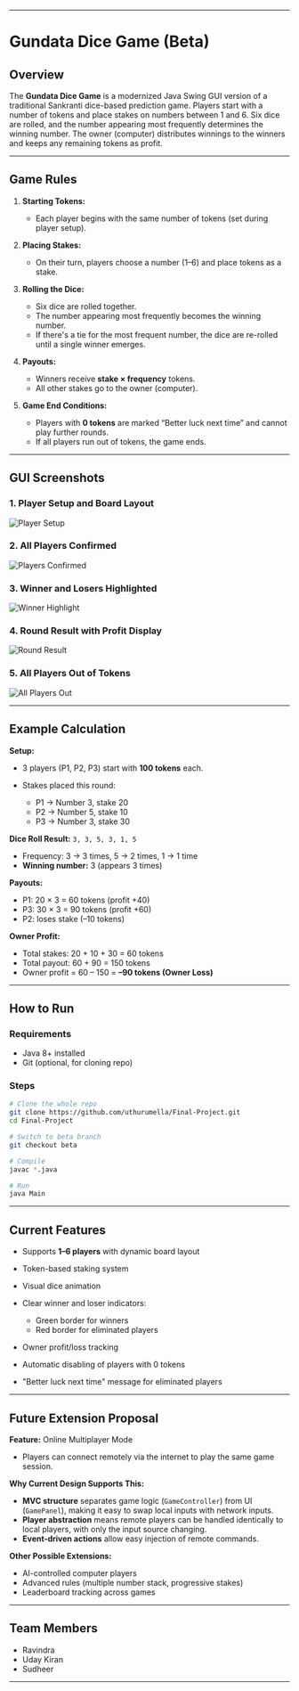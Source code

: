 
---

# Gundata Dice Game (Beta)

## Overview

The **Gundata Dice Game** is a modernized Java Swing GUI version of a traditional Sankranti dice-based prediction game.
Players start with a number of tokens and place stakes on numbers between 1 and 6.
Six dice are rolled, and the number appearing most frequently determines the winning number.
The owner (computer) distributes winnings to the winners and keeps any remaining tokens as profit.

---

## Game Rules

1. **Starting Tokens:**

   * Each player begins with the same number of tokens (set during player setup).

2. **Placing Stakes:**

   * On their turn, players choose a number (1–6) and place tokens as a stake.

3. **Rolling the Dice:**

   * Six dice are rolled together.
   * The number appearing most frequently becomes the winning number.
   * If there's a tie for the most frequent number, the dice are re-rolled until a single winner emerges.

4. **Payouts:**

   * Winners receive **stake × frequency** tokens.
   * All other stakes go to the owner (computer).

5. **Game End Conditions:**

   * Players with **0 tokens** are marked “Better luck next time” and cannot play further rounds.
   * If all players run out of tokens, the game ends.

---

## GUI Screenshots

### **1. Player Setup and Board Layout**

![Player Setup](screenshots/S1.png)

### **2. All Players Confirmed**

![Players Confirmed](screenshots/S2.png)

### **3. Winner and Losers Highlighted**

![Winner Highlight](screenshots/S3.png)

### **4. Round Result with Profit Display**

![Round Result](screenshots/S4.png)

### **5. All Players Out of Tokens**

![All Players Out](screenshots/S5.png)

---

## Example Calculation

**Setup:**

* 3 players (P1, P2, P3) start with **100 tokens** each.
* Stakes placed this round:

  * P1 → Number 3, stake 20
  * P2 → Number 5, stake 10
  * P3 → Number 3, stake 30

**Dice Roll Result:**
`3, 3, 5, 3, 1, 5`

* Frequency: 3 → 3 times, 5 → 2 times, 1 → 1 time
* **Winning number:** 3 (appears 3 times)

**Payouts:**

* P1: 20 × 3 = 60 tokens (profit +40)
* P3: 30 × 3 = 90 tokens (profit +60)
* P2: loses stake (–10 tokens)

**Owner Profit:**

* Total stakes: 20 + 10 + 30 = 60 tokens
* Total payout: 60 + 90 = 150 tokens
* Owner profit = 60 – 150 = **–90 tokens (Owner Loss)**

---

## How to Run

### **Requirements**

* Java 8+ installed
* Git (optional, for cloning repo)

### **Steps**

```bash
# Clone the whole repo
git clone https://github.com/uthurumella/Final-Project.git
cd Final-Project

# Switch to beta branch
git checkout beta

# Compile
javac *.java

# Run
java Main

```

---

## Current Features

* Supports **1–6 players** with dynamic board layout
* Token-based staking system
* Visual dice animation
* Clear winner and loser indicators:

  * Green border for winners
  * Red border for eliminated players
* Owner profit/loss tracking
* Automatic disabling of players with 0 tokens
* "Better luck next time" message for eliminated players

---

## Future Extension Proposal

**Feature:** Online Multiplayer Mode

* Players can connect remotely via the internet to play the same game session.

**Why Current Design Supports This:**

* **MVC structure** separates game logic (`GameController`) from UI (`GamePanel`), making it easy to swap local inputs with network inputs.
* **Player abstraction** means remote players can be handled identically to local players, with only the input source changing.
* **Event-driven actions** allow easy injection of remote commands.

**Other Possible Extensions:**

* AI-controlled computer players
* Advanced rules (multiple number stack, progressive stakes)
* Leaderboard tracking across games

---

## Team Members

* Ravindra
* Uday Kiran
* Sudheer

---



